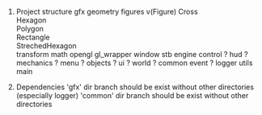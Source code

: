 1. Project structure
    gfx
        geometry
            figures
                v(Figure)
                Cross              
                Hexagon            
                Polygon             
                Rectangle           
                StrechedHexagon   
            transform
        math
        opengl
            gl_wrapper
                window
        stb
    engine
        control ?
        hud ?
        mechanics ?
        menu ?
        objects ?
        ui ?
        world ?
    common
        event ?
        logger
        utils
    main





2. Dependencies
        'gfx' dir branch should be exist without other directories (especially logger)
        'common' dir branch should be exist without other directories 